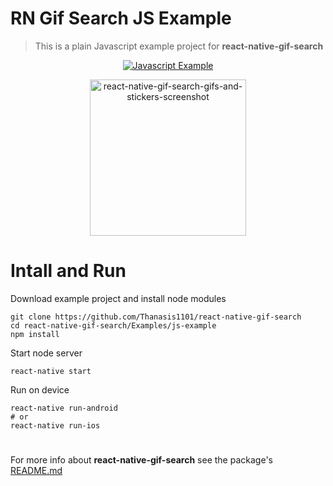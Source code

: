 # RN Gif Search JS Example
> This is a plain Javascript example project for **react-native-gif-search**

<p align="center">
  <a href="Examples/js-example"><img alt="Javascript Example" src="https://badges.aleen42.com/src/javascript.svg"/></a>
</p>
<p align="center">
  <img src="https://raw.githubusercontent.com/Thanasis1101/react-native-gif-search/master/Preview/react-native-gif-search-gifs-and-stickers-screenshot.gif" width="250" title="react-native-gif-search-gifs-and-stickers-screenshot">
</p>
  
# Intall and Run

Download example project and install node modules
```
git clone https://github.com/Thanasis1101/react-native-gif-search
cd react-native-gif-search/Examples/js-example
npm install
```

Start node server
```
react-native start
```

Run on device
```
react-native run-android
# or
react-native run-ios
```

#

For more info about **react-native-gif-search** see the package's [README.md](/README.md)
